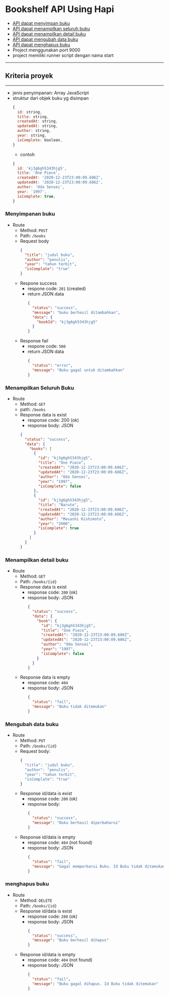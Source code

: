 # Bookshelf API Using Hapi

- [API dapat menyimpan buku](#menyimpanan-buku)
- [API dapat menampilkan seluruh buku](#menampilkan-seluruh-buku)
- [API dapat menampilkan detail buku](#menampilkan-detail-buku)
- [API dapat mengubah data buku](#mengubah-data-buku)
- [API dapat menghapus buku](#menghapus-buku)
- Project menggunakan port 9000
- project memiliki runner script dengan nama start

---

## Kriteria proyek

---

- jenis penyimpanan: Array JavaScript
- struktur dari objek buku yg disimpan
  ```js
  {
    id: string,
    title: string,
    createdAt: string,
    updatedAt: string,
    author: string,
    year: string,
    isComplete: boolean,
  }
  ```
  - contoh
  ```js
  {
    id: 'kj3g6gh5343hjg5',
    title: 'One Piece',
    createdAt: '2020-12-23T23:00:09.686Z',
    updatedAt: '2020-12-23T23:00:09.686Z',
    author: 'Oda Sensei',
    year: '1997',
    isComplete: true,
  }
  ```

### Menyimpanan buku

- Route
  - Method: `POST`
  - Path: `/books`
  - Request body
    ```json
    {
      "title": "judul buku",
      "author": "penulis",
      "year": "tahun terbit",
      "isComplate": "true"
    }
    ```
  - Respone success
    - respone code: `201` (created)
    - return JSON data
      ```json
      {
        "status": "success",
        "message": "buku berhasil ditambahkan",
        "data": {
          "bookId": "kj3g6gh5343hjg5"
        }
      }
      ```
  - Response fail
    - respone code: `500`
    - return JSON data
      ```json
      {
        "status": "error",
        "message": "Buku gagal untuk ditambahkan"
      }
      ```

### Menampilkan Seluruh Buku

- Route
  - Method: `GET`
  - path: `/books`
  - Response data is exist
    - response code: 200 (ok)
    - response body: JSON
    ```json
    {
      "status": "success",
      "data": {
        "books": [
          {
            "id": "kj3g6gh5343hjg5",
            "title": "One Piece",
            "createdAt": "2020-12-23T23:00:09.686Z",
            "updatedAt": "2020-12-23T23:00:09.686Z",
            "author": "Oda Sensei",
            "year": "1997",
            "isComplete": false
          },
          {
            "id": "kj3g6gh5343hjg5",
            "title": "Naruto",
            "createdAt": "2020-12-23T23:00:09.686Z",
            "updatedAt": "2020-12-23T23:00:09.686Z",
            "author": "Masashi Kishimoto",
            "year": "2000",
            "isComplete": true
          }
        ]
      }
    }
    ```

### Menampilkan detail buku

- Route
  - Method: `GET`
  - Path: `/books/{id}`
  - Response data is exist
    - response code: `200` (ok)
    - response body: JSON
      ```json
      {
        "status": "success",
        "data": {
          "book": {
            "id": "kj3g6gh5343hjg5",
            "title": "One Piece",
            "createdAt": "2020-12-23T23:00:09.686Z",
            "updatedAt": "2020-12-23T23:00:09.686Z",
            "author": "Oda Sensei",
            "year": "1997",
            "isComplete": false
          }
        }
      }
      ```
  - Response data is empty
    - response code: `404`
    - response body: JSON
      ```json
      {
        "status": "fail",
        "message": "Buku tidak ditemukan"
      }
      ```

### Mengubah data buku

- Route
  - Method: `PUT`
  - Path: `/books/{id}`
  - Request body:
    ```js
    {
      "title": "judul buku",
      "author": "penulis",
      "year": "tahun terbit",
      "isComplate": "true"
    }
    ```
  - Response id/data is exist
    - response code: `200` (ok)
    - response body:
      ```json
      {
        "status": "success",
        "message": "Buku berhasil diperbaharui"
      }
      ```
  - Response id/data is empty
    - response code: `404` (not found)
    - response body: JSON
      ```json
      {
        "status": "fail",
        "message": "Gagal memperbarui Buku. Id Buku tidak ditemukan"
      }
      ```

### menghapus buku

- Route
  - Method: `DELETE`
  - Path: `/books/{id}`
  - Response id/data is exist
    - response code: `200` (ok)
    - response body: JSON
      ```json
      {
        "status": "success",
        "message": "Buku berhasil dihapus"
      }
      ```
  - Response id/data is empty
    - response code: `404` (not found)
    - response body: JSON
      ```json
      {
        "status": "fail",
        "message": "Buku gagal dihapus. Id Buku tidak ditemukan"
      }
      ```

